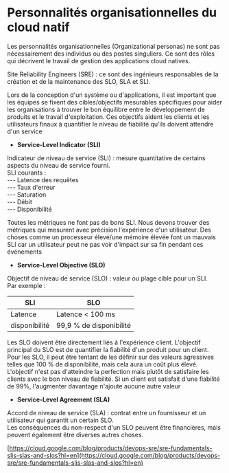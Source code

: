 # Personnalités organisationnelles du cloud natif

Les personnalités organisationnelles (Organizational personas) ne sont pas nécessairement des individus ou des postes singuliers. Ce sont des rôles qui décrivent le travail de gestion des applications cloud natives.

Site Reliability Engineers (SRE) : ce sont des ingénieurs responsables de la création et de la maintenance des SLO, SLA et SLI.

Lors de la conception d'un système ou d'applications, il est important que les équipes se fixent des cibles/objectifs mesurables spécifiques pour aider les organisations à trouver le bon équilibre entre le développement de produits et le travail d'exploitation.
Ces objectifs aident les clients et les utilisateurs finaux à quantifier le niveau de fiabilité qu'ils doivent attendre d'un service

- **Service-Level Indicator (SLI)**

Indicateur de niveau de service (SLI) : mesure quantitative de certains aspects du niveau de service fourni. <br>
SLI courants : <br>
--- Latence des requêtes <br>
--- Taux d'erreur <br>
--- Saturation <br>
--- Débit <br>
--- Disponibilité <br>

Toutes les métriques ne font pas de bons SLI. Nous devons trouver des métriques qui mesurent avec précision l'expérience d'un utilisateur.
Des choses comme un processeur élevé/une mémoire élevée font un mauvais SLI car un utilisateur peut ne pas voir d'impact sur sa fin pendant ces événements

- **Service-Level Objective (SLO)**

Objectif de niveau de service (SLO) : valeur ou plage cible pour un SLI. <br>
Par exemple : <br>

| SLI | SLO |
|----------|----------|
| Latence | Latence < 100 ms |
| disponibilité | 99,9 % de disponibilité |

Les SLO doivent être directement liés à l'expérience client. L'objectif principal du SLO est de quantifier la fiabilité d'un produit pour un client.
<br>
Pour les SLO, il peut être tentant de les définir sur des valeurs agressives telles que 100 % de disponibilité, mais cela aura un coût plus élevé. <br>
L'objectif n'est pas d'atteindre la perfection mais plutôt de satisfaire les clients avec le bon niveau de fiabilité.
Si un client est satisfait d'une fiabilité de 99%, l'augmenter davantage n'ajoute aucune autre valeur

- **Service-Level Agreement (SLA)**

Accord de niveau de service (SLA) : contrat entre un fournisseur et un utilisateur qui garantit un certain SLO. <br>
Les conséquences du non-respect d'un SLO peuvent être financières, mais peuvent également être diverses autres choses.

[https://cloud.google.com/blog/products/devops-sre/sre-fundamentals-slis-slas-and-slos?hl=en](https://cloud.google.com/blog/products/devops-sre/sre-fundamentals-slis-slas-and-slos?hl=en)